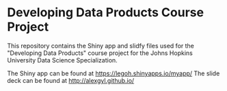 # Developing Data Products Course Project

This repository contains the Shiny app and slidfy files used for the "Developing Data Products" course project for the Johns Hopkins University Data Science Specialization.

The Shiny app can be found at https://legoh.shinyapps.io/myapp/
The slide deck can be found at http://alexgyl.github.io/